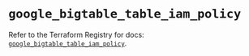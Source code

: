 # `google_bigtable_table_iam_policy`

Refer to the Terraform Registry for docs: [`google_bigtable_table_iam_policy`](https://registry.terraform.io/providers/hashicorp/google/5.38.0/docs/resources/bigtable_table_iam_policy).
